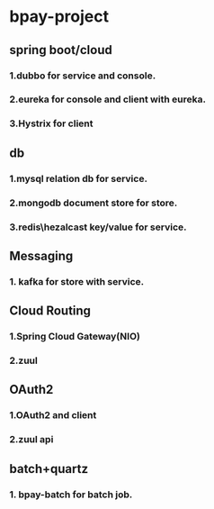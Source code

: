 # bpay-project

## spring boot/cloud
### 1.dubbo for service and console.
### 2.eureka for console and client with eureka.
### 3.Hystrix for client

## db
### 1.mysql relation db for service.
### 2.mongodb document store for store.
### 3.redis\hezalcast key/value for service.

## Messaging
### 1. kafka for store with service.

## Cloud Routing
### 1.Spring Cloud Gateway(NIO)
### 2.zuul

## OAuth2
### 1.OAuth2 and client
### 2.zuul api

## batch+quartz
### 1. bpay-batch for batch job.